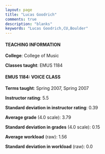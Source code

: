 ```yaml
---
layout: page
title: "Lucas Goodrich" 
comments: true
description: "blanks"
keywords: "Lucas Goodrich,CU,Boulder"
---
```

<head>
<script src="https://ajax.googleapis.com/ajax/libs/jquery/2.1.3/jquery.min.js"></script>
<script src="https://dl.dropboxusercontent.com/s/pc42nxpaw1ea4o9/highcharts.js?dl=0"></script>
<!-- <script src="../assets/js/highcharts.js"></script> -->
<style type="text/css">@font-face {
	font-family: "Bebas Neue";
	src: url(https://www.filehosting.org/file/details/544349/BebasNeue Regular.otf) format("opentype");
	}
	h1.Bebas { 
		font-family: "Bebas Neue", Verdana, Tahoma;
	}
</style>
</head>
	   
#### TEACHING INFORMATION

**College**: College of Music

**Classes taught**: EMUS 1184

#### EMUS 1184: VOICE CLASS

**Terms taught**: Spring 2007, Spring 2007

**Instructor rating**: 5.5

**Standard deviation in instructor rating**: 0.39

**Average grade** (4.0 scale): 3.79

**Standard deviation in grades** (4.0 scale): 0.15

**Average workload** (raw): 1.56

**Standard deviation in workload** (raw): 0.0

